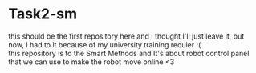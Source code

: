 # Task2-sm
this should be the first repository here and I thought I'll just leave it, but now, I had to it because of my university training requier :( <br>
this repository is to the Smart Methods and It's about robot control panel that we can use to make the robot move online <3
